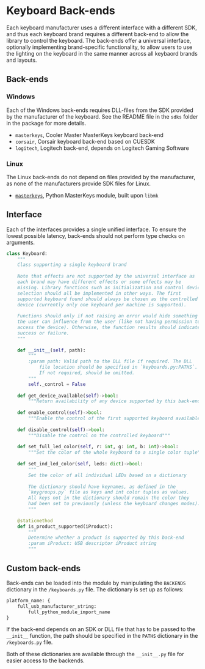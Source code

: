 # Keyboard Back-ends
Each keyboard manufacturer uses a different interface with a different
SDK, and thus each keyboard brand requires a different back-end to allow
the library to control the keyboard. The back-ends offer a universal 
interface, optionally implementing brand-specific functionality, to
allow users to use the lighting on the keyboard in the same manner
across all keybaord brands and layouts.

## Back-ends

### Windows
Each of the Windows back-ends requires DLL-files from the SDK provided
by the manufacturer of the keyboard. See the README file in the `sdks`
folder in the package for more details.
- `masterkeys`, Cooler Master MasterKeys keyboard back-end
- `corsair`, Corsair keyboard back-end based on CUESDK
- `logitech`, Logitech back-end, depends on Logitech Gaming Software

### Linux
The Linux back-ends do not depend on files provided by the manufacturer,
as none of the manufacturers provide SDK files for Linux.
- [`masterkeys`](https://github.com/RedFantom/masterkeys-linux), 
  Python MasterKeys module, built upon `libmk`
  
## Interface
Each of the interfaces provides a single unified interface. To ensure 
the lowest possible latency, back-ends should not perform type checks
on arguments.

```python
class Keyboard:
    """
    Class supporting a single keyboard brand
    
    Note that effects are not supported by the universal interface as 
    each brand may have different effects or some effects may be 
    missing. Library functions such as initialization and control device
    selection should all be implemented in other ways. The first 
    supported keyboard found should always be chosen as the controlled
    device (currently only one keyboard per machine is supported).
    
    Functions should only if not raising an error would hide something 
    the user can influence from the user (like not having permission to 
    access the device). Otherwise, the function results should indicate
    success or failure.
    """
    
    def __init__(self, path):
        """
        :param path: Valid path to the DLL file if required. The DLL
            file location should be specified in `keyboards.py:PATHS`.
            If not required, should be omitted.
        """
        self._control = False
        
    def get_device_available(self)->bool:
        """Return availability of any device supported by this back-end"""
        
    def enable_control(self)->bool:
        """Enable the control of the first supported keyboard available"""
    
    def disable_control(self)->bool:
        """Disable the control on the controlled keyboard"""
        
    def set_full_led_color(self, r: int, g: int, b: int)->bool:
        """Set the color of the whole keyboard to a single color tuple"""
        
    def set_ind_led_color(self, leds: dict)->bool:
        """
        Set the color of all individual LEDs based on a dictionary
        
        The dictionary should have keynames, as defined in the 
        `keygroups.py` file as keys and int color tuples as values.
        All keys not in the dictionary should remain the color they
        had been set to previously (unless the keyboard changes modes).
        """
    
    @staticmethod
    def is_product_supported(iProduct):
        """
        Determine whether a product is supported by this back-end
        :param iProduct: USB descriptor iProduct string
        """
```

## Custom back-ends
Back-ends can be loaded into the module by manipulating the `BACKENDS`
dictionary in the `/keyboards.py` file. The dictionary is set up as 
follows:
```python
platform_name: {
    full_usb_manufacturer_string: 
        full_python_module_import_name
}
```

If the back-end depends on an SDK or DLL file that has to be passed to
the `__init__` function, the path should be specified in the `PATHS`
dictionary in the `/keyboards.py` file.

Both of these dictionaries are available through the `__init__.py` file
for easier access to the backends.
